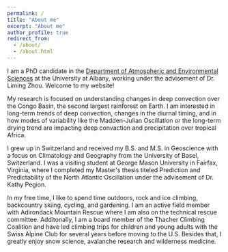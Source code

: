```yaml
---
permalink: /
title: "About me"
excerpt: "About me"
author_profile: true
redirect_from: 
  - /about/
  - /about.html
---
```


I am a PhD candidate in the [Department of Atmospheric and Environmental Sciences](https://www.albany.edu/daes) at the University at Albany, working under the advisement of Dr. Liming Zhou. Welcome to my website! 

My research is focused on understanding changes in deep convection over the Congo Basin, the second largest rainforest on Earth. I am interested in long-term trends of deep convection, changes in the diurnal timing, and in how modes of variability like the Madden-Julian Oscillation or the long-term drying trend are impacting deep convaction and precipitation over tropical Africa. 

I grew up in Switzerland and received my B.S. and M.S. in Geoscience with a focus on Climatology and Geography from the University of Basel, Switzerland. I was a visiting student at George Mason University in Fairfax, Virginia, where I completed my Master's thesis titeled Prediction and Predictability of the North Atlantic Oscillation under the advisement of Dr. Kathy Pegion.

In my free time, I like to spend time outdoors, rock and ice climbing, backcountry skiing, cycling, and gardening. I am an active field member with Adirondack Mountain Rescue where I am also on the technical rescue committee. Additonally, I am a board member of the Thacher Climbing Coalition and have led climbing trips for children and young adults with the Swiss Alpine Club for several years before moving to the U.S. Besides that, I greatly enjoy snow science, avalanche research and wilderness medicine.
